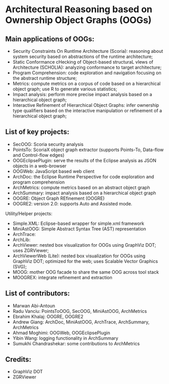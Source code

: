 Architectural Reasoning based on Ownership Object Graphs (OOGs)
===============================================================

Main applications of OOGs:
--------------------------
* Security Constraints On RuntIme Architecture (Scoria): reasoning about system security based on abstractions of the runtime architecture;
* Static Conformance cHecking of Object-based structuraL vIews of Architecture (SCHOLIA): analyzing conformance to target architecture;
* Program Comprehension: code exploration and navigation focusing on the abstract runtime structure;
* Metrics: compute metrics on a corpus of code based on a hierarchical object graph; use R to generate various statistics;
* Impact analysis: perform more precise impact analysis based on a hierarchical object graph;
* Interactive Refinement of Hierarchical Object Graphs: infer ownership type qualifiers based on the interactive manipulation or refinement of a hierarchical object graph;

List of key projects:
---------------------
* SecOOG: Scoria security analysis
* PointsTo: ScoriaX object graph extractor (supports Points-To, Data-flow and Control-flow edges)
* OOGEclipsePlugin: serve the results of the Eclipse analysis as JSON objects in a web-browser
* OOGWeb: JavaScript based web client
* ArchDoc: the Eclipse Runtime Perspective for code exploration and program comprehension
* ArchMetrics: compute metrics based on an abstract object graph
* ArchSummary: impact analysis based on a hierarchical object graph
* OOGRE: Object Graph REfinement (OOGRE)
* OOGRE2: version 2.0: supports Auto and Assisted mode.

Utility/Helper projects:
* Simple.XML: Eclipse-based wrapper for simple.xml framework
* MiniAstOOG: Simple Abstract Syntax Tree (AST) representation
* ArchTrace:
* ArchLib:
* ArchViewer: nested box visualization for OOGs using GraphViz DOT; uses ZGRViewer;
* ArchViewerWeb (Lite): nested box visualization for OOGs using GraphViz DOT; optimized for the web; uses Scalable Vector Graphics (SVG);
* MOOG: mother OOG facade to share the same OOG across tool stack
* MOOGREX: integrate refinement and extraction


List of contributors:
---------------------

* Marwan Abi-Antoun
* Radu Vanciu: PointsToOOG, SecOOG, MiniAstOOG, ArchMetrics
* Ebrahim Khalaj: OOGRE, OOGRE2
* Andrew Giang: ArchDoc, MiniAstOOG, ArchTrace, ArchSummary, ArchMetrics
* Ahmad Moghimi: OOGWeb, OOGEclipsePlugin
* Yibin Wang: logging functionality in ArchSummary
* Sumukhi Chandrashekar: some contributions to ArchMetrics


Credits:
--------
* GraphViz DOT
* ZGRViewer

